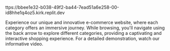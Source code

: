 ttps://bbee1e32-b038-49f2-ba44-7ead51a6e258-00-id8hhe1q4oz5.kirk.replit.dev

Experience our unique and innovative e-commerce website, where each category offers an immersive journey. While browsing, you'll navigate using the back arrow to explore different categories, providing a captivating and interactive shopping experience. For a detailed demonstration, watch our informative video.
